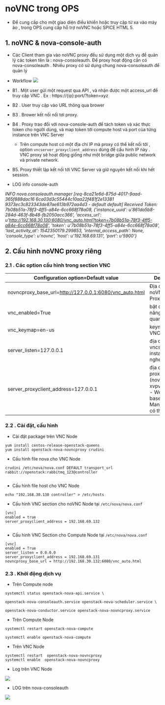 


# noVNC trong OPS




- Để cung cấp cho một giao diện điều khiển hoặc truy cập từ xa vào máy ảo , trong OPS cung cấp hỗ trợ noVNC hoặc SPICE HTML 5. 

## 1. noVNC & nova-console-auth

 - Các Client tham gia vào noVNC proxy đều sử dụng một dịch vụ để quản lý các token tên là : nova-consoleauth.  Để proxy hoạt động cần có nova-consoleauth . Nhiều proxy có sử dụng chung nova-consoleauth để quản lý 

- Workflow
![](https://docs.openstack.org/nova/pike/_images/SCH_5009_V00_NUAC-VNC_OpenStack.png)


- B1 . Một user gửi một request qua API , và nhận được một access_url để truy cập VNC . Ex : https://{ip}:port/?token=xyz
- B2 . User truy cập vào URL thông qua brower
- B3 . Brower kết nối nối tơi proxy. 
- B4 . Proxy trao đổi với nova-console-auth để tách token và xác thực token cho người dùng, và map token tới compute host và port của từng instance trên VNC Server 
	- Trên compute host có một địa chỉ IP mà proxy có thể kết nối tới , option `vncserver_proxyclient_address` dùng để cấu hình IP này . VNC proxy sẽ hoạt động giống như một bridge giữa public network và private network.
- B5. Proxy thiết lập kết nối tới VNC Server và giữ nguyên kết nối khi hết session. 

- LOG info console-auth


_INFO nova.consoleauth.manager [req-8ca21e6d-875d-4017-9aad-365f888dac16 6ca03d3c55444c10aa22f481f2e13381 9373ec3c823343de87ae613b972aa4d3 - default default] Received Token: 7b08b51a-78f3-4ff5-a84e-6cc668f78a08, {'instance_uuid': u'861da5b8-284d-463f-8b48-fb2050acc366', 'access_url': u'http://192.168.30.130:6080/vnc_auto.html?token=7b08b51a-78f3-4ff5-a84e-6cc668f78a08', 'token': u'7b08b51a-78f3-4ff5-a84e-6cc668f78a08', 'last_activity_at': 1542350179.299853, 'internal_access_path': None, 'console_type': u'novnc', 'host': u'192.168.69.131', 'port': u'5900'}_




## 2. Cấu hình noVNC proxy riêng


### 2.1 . Các option cấu hình trong section VNC

|Configuration option=Default value| Descrtion | 
|-|-|
| novncproxy_base_url=http://127.0.0.1:6080/vnc_auto.html| Địa chỉ của noVNC Web Proxy Client |
|vnc_enabled=True| bật các chức năng liên quan VNC|
| vnc_keymap=en-us|  keymap cho VNC|
|server_listen=127.0.0.1| địa chỉ vncserver instance lắng nghe request |
|server_proxyclient_address=127.0.0.1| địa chỉ các  proxy  client  (nova-xvpvncproxy - Web-based Management)  có thể kết nối   |.	

### 2.2 . Cài đặt, cấu hình

- Cài đặt package trên VNC Node
```
yum install centos-release-openstack-queens
yum install openstack-nova-novncproxy crudini

```	

- Cấu hình file nova cho VNC Node
```
crudini /etc/nova/nova.conf DEFAULT transport_url rabbit://openstack:rabbitmq_123@controller
	
```

- Cấu hình file host cho  VNC Node
```
echo "192.168.30.130 controller" > /etc/hosts
```

- Cấu hình VNC section cho noVNC Node tại `/etc/nova/nova.conf`

```
[vnc]
enabled = true
server_proxyclient_address = 192.168.69.132


```

- Cấu hình VNC Section cho Compute Node tại `/etc/nova/nova.conf`
```
[vnc]
enabled = True
server_listen = 0.0.0.0
server_proxyclient_address = 192.168.69.131
novncproxy_base_url = http://192.168.30.132:6080/vnc_auto.html

```

### 2.3 . Khởi động dịch vụ



- Trên Compute node
```
systemctl status openstack-nova-api.service \

openstack-nova-consoleauth.service openstack-nova-scheduler.service \

openstack-nova-conductor.service openstack-nova-novncproxy.service
```

- Trên Compute Node
```
systemctl restart openstack-nova-compute

systemctl enable openstack-nova-compute

```

- Trên VNC Node
```
systemctl restart  openstack-nova-novncproxy
systemctl enable  openstack-nova-novncproxy

```

- Log trên VNC Node

![](https://i.imgur.com/FrQWdHQ.png)


- LOG trên nova-consoleauth

![](https://i.imgur.com/v5Gvo3n.png)
